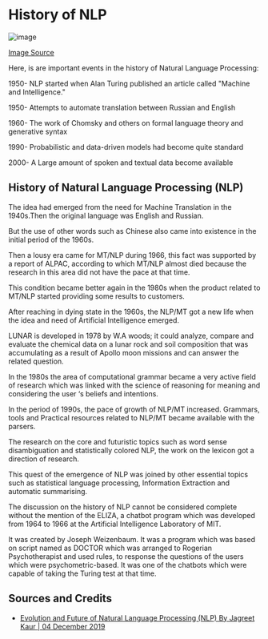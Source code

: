 
# History of NLP

![image](https://user-images.githubusercontent.com/11299574/129455345-9f2a167b-1446-4895-9c09-4a073fb8f591.png)

[Image Source](https://www.xenonstack.com/blog/evolution-of-nlp) 


Here, is are important events in the history of Natural Language Processing:

1950- NLP started when Alan Turing published an article called "Machine and Intelligence."

1950- Attempts to automate translation between Russian and English

1960- The work of Chomsky and others on formal language theory and generative syntax

1990- Probabilistic and data-driven models had become quite standard

2000- A Large amount of spoken and textual data become available


## History of Natural Language Processing (NLP)

The idea had emerged from the need for Machine Translation in the 1940s.Then the original language was English and Russian.

But the use of other words such as Chinese also came into existence in the initial period of the 1960s.

Then a lousy era came for MT/NLP during 1966, this fact was supported by a report of ALPAC, according to which MT/NLP almost died because the research in this area did not have the pace at that time. 

This condition became better again in the 1980s when the product related to MT/NLP started providing some results to customers. 

After reaching in dying state in the 1960s, the NLP/MT got a new life when the idea and need of Artificial Intelligence emerged. 

LUNAR is developed in 1978 by W.A woods; it could analyze, compare and evaluate the chemical data on a lunar rock and soil composition that was accumulating as a result of Apollo moon missions and can answer the related question. 

In the 1980s the area of computational grammar became a very active field of research which was linked with the science of reasoning for meaning and considering the user ‘s beliefs and intentions. 

In the period of 1990s, the pace of growth of NLP/MT increased. Grammars, tools and Practical resources related to NLP/MT became available with the parsers. 

The research on the core and futuristic topics such as word sense disambiguation and statistically colored NLP, the work on the lexicon got a direction of research. 

This quest of the emergence of NLP was joined by other essential topics such as statistical language processing, Information Extraction and automatic summarising. 

The discussion on the history of NLP cannot be considered complete without the mention of the ELIZA, a chatbot program which was developed from 1964 to 1966 at the Artificial Intelligence Laboratory of MIT. 

It was created by Joseph Weizenbaum. It was a program which was based on script named as DOCTOR which was arranged to Rogerian Psychotherapist and used rules, to response the questions of the users which were psychometric-based. It was one of the chatbots which were capable of taking the Turing test at that time.

## Sources and Credits 

* [Evolution and Future of Natural Language Processing (NLP) By Jagreet Kaur | 04 December 2019](https://www.xenonstack.com/blog/evolution-of-nlp) 


